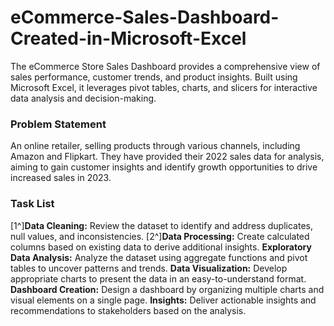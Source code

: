 # eCommerce-Sales-Dashboard-Created-in-Microsoft-Excel
The eCommerce Store Sales Dashboard provides a comprehensive view of sales performance, customer trends, and product insights. Built using Microsoft Excel, it leverages pivot tables, charts, and slicers for interactive data analysis and decision-making.

### Problem Statement
An online retailer, selling products through various channels, including Amazon and Flipkart. They have provided their 2022 sales data for analysis, aiming to gain customer insights and identify growth opportunities to drive increased sales in 2023.

### Task List
[1^]**Data Cleaning:** Review the dataset to identify and address duplicates, null values, and inconsistencies.
[2^]**Data Processing:** Create calculated columns based on existing data to derive additional insights.
**Exploratory Data Analysis:** Analyze the dataset using aggregate functions and pivot tables to uncover patterns and trends.
**Data Visualization:** Develop appropriate charts to present the data in an easy-to-understand format.
**Dashboard Creation:** Design a dashboard by organizing multiple charts and visual elements on a single page.
**Insights:** Deliver actionable insights and recommendations to stakeholders based on the analysis.


